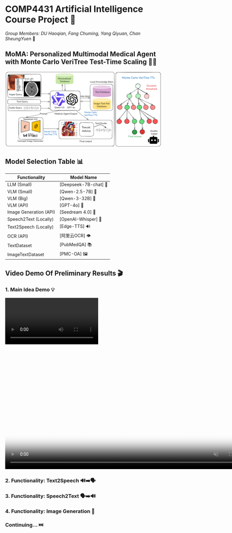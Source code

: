 # COMP4431 Artificial Intelligence Course Project 🤖

*Group Members: DU Haoqian, Fang Chuming, Yang Qiyuan, Chan SheungYuen* 👥

## MoMA: Personalized Multimodal Medical Agent with Monte Carlo VeriTree Test-Time Scaling 🏥✨

![Workflow Diagram](https://github.com/DumanHaoqian/MoMA-Personalized-Multimodal-Medical-Agent-with-Monte-Carlo-VeriTree-Test-Time-Scaling/blob/main/assets/workflow2.png)

## Model Selection Table 📊

| Functionality           | Model Name                                                                                                                             |
|-------------------------|----------------------------------------------------------------------------------------------------------------------------------------|
| LLM (Small)             | [Deepseek-7B-chat] 🤗                         |
| VLM (Small)             | [Qwen-2.5-7B] 🤗                                                             |
| VLM (Big)               | [Qwen-3-32B] 🤗                                                                              |
| VLM (API)               | [GPT-4o] 🤖 |
| Image Generation (API)  | [Seedream 4.0] 🎨                                                                       |
| Speech2Text (Locally)   | [OpenAI-Whisper] 🎤                                                                                |
| Text2Speech (Locally)   | [Edge-TTS] 🔊                                                                     |
| OCR (API)               | [阿里云OCR] 👁️                                              |
| TextDataset             | [PubMedQA] 📚                                                                                   |
| ImageTextDataset        | [PMC-OA] 🖼️                                                                   |

## Video Demo Of Preliminary Results 🎬

### 1. Main Idea Demo 💡
![Main Idea Demo](https://github.com/DumanHaoqian/MoMA-Personalized-Multimodal-Medical-Agent-with-Monte-Carlo-VeriTree-Test-Time-Scaling/blob/main/assets/dadongbei.mp4)
<video controls="controls" muted="muted" autoplay="autoplay" loop="loop" width="800" poster="https://github.com/DumanHaoqian/MoMA-Personalized-Multimodal-Medical-Agent-with-Monte-Carlo-VeriTree-Test-Time-Scaling/raw/main/assets/workflow2.png">
  <source src="https://dumanhaoqian.github.io/MoMA-Personalized-Multimodal-Medical-Agent-with-Monte-Carlo-VeriTree-Test-Time-Scaling/assets/dadongbei.mp4" type="video/mp4">
  Your browser does not support the video tag.
</video>

### 2. Functionality: Text2Speech 🔊➡️🗣️

### 3. Functionality: Speech2Text 🗣️➡️🔊

### 4. Functionality: Image Generation 🎨

### Continuing... ⏭️
